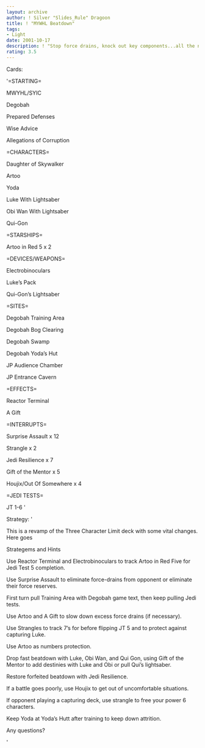 ```yaml
---
layout: archive
author: ! Silver "Slides_Rule" Dragoon
title: ! "MYWHL Beatdown"
tags:
- Light
date: 2001-10-17
description: ! "Stop force drains, knock out key components...all the necessities with a very nice outcome."
rating: 3.5
---
```

Cards: 

'=STARTING=

MWYHL/SYIC

Degobah

Prepared Defenses

Wise Advice

Allegations of Corruption


=CHARACTERS=

Daughter of Skywalker

Artoo

Yoda

Luke With Lightsaber

Obi Wan With Lightsaber

Qui-Gon


=STARSHIPS=

Artoo in Red 5 x 2


=DEVICES/WEAPONS=

Electrobinoculars

Luke’s Pack

Qui-Gon’s Lightsaber


=SITES=

Degobah Training Area

Degobah Bog Clearing

Degobah Swamp

Degobah Yoda’s Hut

JP Audience Chamber

JP Entrance Cavern


=EFFECTS=

Reactor Terminal

A Gift


=INTERRUPTS=

Surprise Assault x 12

Strangle x 2

Jedi Resilience x 7

Gift of the Mentor x 5

Houjix/Out Of Somewhere x 4


=JEDI TESTS=

JT 1-6 '

Strategy: '

This is a revamp of the Three Character Limit deck with some vital changes.  Here goes


Strategems and Hints


Use Reactor Terminal and Electrobinoculars to track Artoo in Red Five for Jedi Test 5 completion.


Use Surprise Assault to eliminate force-drains from opponent or eliminate their force reserves.


First turn pull Training Area with Degobah game text, then keep pulling Jedi tests.


Use Artoo and A Gift to slow down excess force drains (if necessary).


Use Strangles to track 7’s for before flipping JT 5 and to protect against capturing Luke.


Use Artoo as numbers protection.


Drop fast beatdown with Luke, Obi Wan, and Qui Gon, using Gift of the Mentor to add destinies with Luke and Obi or pull Qui’s lightsaber.


Restore forfeited beatdown with Jedi Resilience.


If a battle goes poorly, use Houjix to get out of uncomfortable situations.


If opponent playing a capturing deck, use strangle to free your power 6 characters.


Keep Yoda at Yoda’s Hutt after training to keep down attrition.


Any questions?


'